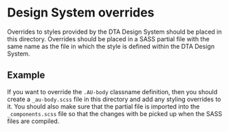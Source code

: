 # Design System overrides

Overrides to styles provided by the DTA Design System should be placed in this directory. Overrides should be placed in a SASS partial file with the same name as the file in which the style is defined within the DTA Design System.

## Example

If you want to override the `.AU-body` classname definition, then you should create a `_au-body.scss` file in this directory and add any styling overrides to it. You should also make sure that the partial file is imported into the `_components.scss` file so that the changes with be picked up when the SASS files are compiled.

